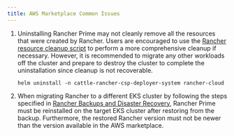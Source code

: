 ```yaml
---
title: AWS Marketplace Common Issues
---
```


1. Uninstalling Rancher Prime may not cleanly remove all the resources that were created by Rancher. Users are encouraged to use the [Rancher resource cleanup script](https://github.com/rancher/rancher-cleanup) to perform a more comprehensive cleanup if necessary. However, it is recommended to migrate any other workloads off the cluster and prepare to destroy the cluster to complete the uninstallation since cleanup is not recoverable.

   ```shell
   helm uninstall -n cattle-rancher-csp-deployer-system rancher-cloud
   ```

1. When migrating Rancher to a different EKS cluster by following the steps specified in [Rancher Backups and Disaster Recovery](https://ranchermanager.docs.rancher.com/pages-for-subheaders/backup-restore-and-disaster-recovery), Rancher Prime must be reinstalled on the target EKS cluster after restoring from the backup. Furthermore, the restored Rancher version must not be newer than the version available in the AWS marketplace.
